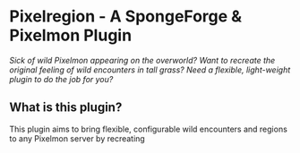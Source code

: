 # Pixelregion - A SpongeForge & Pixelmon Plugin
_Sick of wild Pixelmon appearing on the overworld? Want to recreate the original feeling of wild encounters in tall grass? Need a flexible, light-weight plugin to do the job for you?_
## What is this plugin?
This plugin aims to bring flexible, configurable wild encounters and regions to any Pixelmon server by recreating 

